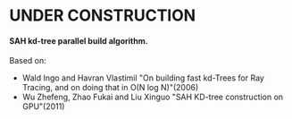 # UNDER CONSTRUCTION

#### SAH kd-tree parallel build algorithm.

Based on:

 - Wald Ingo and Havran Vlastimil "On building fast kd-Trees for Ray Tracing, and on doing that in O(N log N)"(2006)
 - Wu Zhefeng, Zhao Fukai and Liu Xinguo "SAH KD-tree construction on GPU"(2011)
